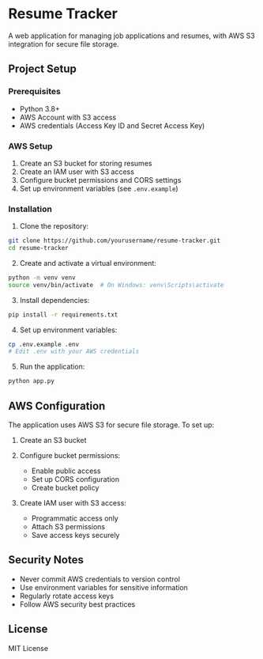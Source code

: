 # Resume Tracker

A web application for managing job applications and resumes, with AWS S3 integration for secure file storage.

## Project Setup

### Prerequisites
- Python 3.8+
- AWS Account with S3 access
- AWS credentials (Access Key ID and Secret Access Key)

### AWS Setup
1. Create an S3 bucket for storing resumes
2. Create an IAM user with S3 access
3. Configure bucket permissions and CORS settings
4. Set up environment variables (see `.env.example`)

### Installation
1. Clone the repository:
```bash
git clone https://github.com/yourusername/resume-tracker.git
cd resume-tracker
```

2. Create and activate a virtual environment:
```bash
python -m venv venv
source venv/bin/activate  # On Windows: venv\Scripts\activate
```

3. Install dependencies:
```bash
pip install -r requirements.txt
```

4. Set up environment variables:
```bash
cp .env.example .env
# Edit .env with your AWS credentials
```

5. Run the application:
```bash
python app.py
```

## AWS Configuration
The application uses AWS S3 for secure file storage. To set up:

1. Create an S3 bucket
2. Configure bucket permissions:
   - Enable public access
   - Set up CORS configuration
   - Create bucket policy

3. Create IAM user with S3 access:
   - Programmatic access only
   - Attach S3 permissions
   - Save access keys securely

## Security Notes
- Never commit AWS credentials to version control
- Use environment variables for sensitive information
- Regularly rotate access keys
- Follow AWS security best practices

## License
MIT License 
